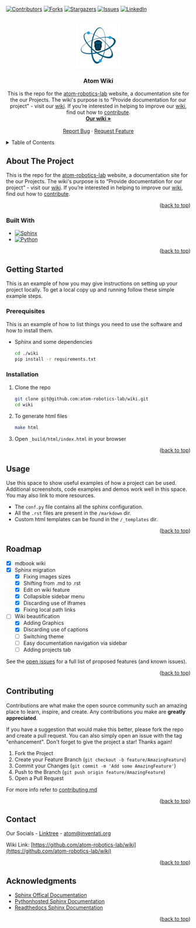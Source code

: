 <!-- Improved compatibility of back to top link: See: https://github.com/othneildrew/Best-README-Template/pull/73 -->
<a name="readme-top"></a>
<!--
*** Thanks for checking out the Best-README-Template. If you have a suggestion
*** that would make this better, please fork the repo and create a pull request
*** or simply open an issue with the tag "enhancement".
*** Don't forget to give the project a star!
*** Thanks again! Now go create something AMAZING! :D
-->



<!-- PROJECT SHIELDS -->
<!--
*** I'm using markdown "reference style" links for readability.
*** Reference links are enclosed in brackets [ ] instead of parentheses ( ).
*** See the bottom of this document for the declaration of the reference variables
*** for contributors-url, forks-url, etc. This is an optional, concise syntax you may use.
*** https://www.markdownguide.org/basic-syntax/#reference-style-links
-->
[![Contributors][contributors-shield]][contributors-url]
[![Forks][forks-shield]][forks-url]
[![Stargazers][stars-shield]][stars-url]
[![Issues][issues-shield]][issues-url]
[![LinkedIn][linkedin-shield]][linkedin-url]



<!-- PROJECT LOGO -->
<br />
<div align="center">
  <a href="https://github.com/atom-robotics-lab/assets/blob/main/logo_1.png?raw=true">
    <img src="https://github.com/atom-robotics-lab/assets/blob/main/logo_1.png?raw=true" alt="Logo" width="120" height="120">
  </a>

<h3 align="center">Atom Wiki</h3>

  <p align="center">
    This is the repo for the <a href="https://atom-robotics-lab.github.io">atom-robotics-lab</a> website, a documentation site for the our Projects. The wiki's purpose is to “Provide documentation for our project" - visit our <a href="https://atom-robotics-lab.github.io/wiki">wiki</a>.
    If you’re interested in helping to improve our <a href="https://atom-robotics-lab.github.io/wiki">wiki</a>, find out how to <a href="https://github.com/atom-robotics-lab/wiki/contributing.md">contribute<a>. 
    <br />
    <a href="https://atom-robotics-lab.github.io/wiki"><strong>Our wiki »</strong></a>
    <br />
    <br />
    <a href="https://github.com/atom-robotics-lab/wiki/issues/new?labels=bug&assignees=jasmeet0915,Kartik9250,insaaniManav,namikxgithub">Report Bug</a>
    ·
    <a href="https://github.com/atom-robotics-lab/wiki/issues/new?labels=enhancement&assignees=jasmeet0915,Kartik9250,insaaniManav,namikxgithub">Request Feature</a>
  </p>
</div>


<!-- TABLE OF CONTENTS -->
<details>
  <summary>Table of Contents</summary>
  <ol>
    <li>
      <a href="#about-the-project">About The Project</a>
      <ul>
        <li><a href="#built-with">Built With</a></li>
      </ul>
    </li>
    <li>
      <a href="#getting-started">Getting Started</a>
      <ul>
        <li><a href="#prerequisites">Prerequisites</a></li>
        <li><a href="#installation">Installation</a></li>
      </ul>
    </li>
    <li><a href="#usage">Usage</a></li>
    <li><a href="#roadmap">Roadmap</a></li>
    <li><a href="#contributing">Contributing</a></li>
    <li><a href="#contact">Contact</a></li>
    <li><a href="#acknowledgments">Acknowledgments</a></li>
  </ol>
</details>



<!-- ABOUT THE PROJECT -->
## About The Project

This is the repo for the <a href="https://atom-robotics-lab.github.io">atom-robotics-lab</a> website, a documentation site for the our Projects. The wiki's purpose is to “Provide documentation for our project" - visit our <a href="https://atom-robotics-lab.github.io/wiki">wiki</a>.
If you’re interested in helping to improve our <a href="https://atom-robotics-lab.github.io/wiki">wiki</a>, find out how to <a href="https://github.com/atom-robotics-lab/wiki/blob/main/contributing.md">contribute<a>.  

<p align="right">(<a href="#readme-top">back to top</a>)</p>



### Built With

* [![Sphinx](https://img.shields.io/badge/Made%20with-Sphinx-1f425f.svg)](https://www.sphinx-doc.org/)
* [![Python](https://img.shields.io/badge/Python-3776AB?style=for-the-badge&logo=python&logoColor=white)](https://www.python.org/)

<p align="right">(<a href="#readme-top">back to top</a>)</p>



<!-- GETTING STARTED -->
## Getting Started

This is an example of how you may give instructions on setting up your project locally.
To get a local copy up and running follow these simple example steps.

### Prerequisites

This is an example of how to list things you need to use the software and how to install them.
* Sphinx and some dependencies
  ```sh
  cd ./wiki
  pip install -r requirements.txt
  ```

### Installation

1. Clone the repo
   ```sh
   git clone git@github.com:atom-robotics-lab/wiki.git
   cd wiki
   ```
2. To generate html files
   ```sh
   make html
   ```
3. Open `_build/html/index.html` in your browser 

<p align="right">(<a href="#readme-top">back to top</a>)</p>



<!-- USAGE EXAMPLES -->
## Usage

Use this space to show useful examples of how a project can be used. Additional screenshots, code examples and demos work well in this space. You may also link to more resources.

- The `conf.py` file contains all the sphinx configuration.
- All the `.rst` files are present in the `/markdown` dir.
- Custom html templates can be found in the `/_templates` dir.

<p align="right">(<a href="#readme-top">back to top</a>)</p>



<!-- ROADMAP -->
## Roadmap

- [x] mdbook wiki
- [x] Sphinx migration
    - [x] Fixing images sizes
    - [x] Shifting from .md to .rst
    - [x] Edit on wiki feature
    - [x] Collapsible sidebar menu
    - [x] Discarding use of Iframes
    - [x] Fixing local path links
- [ ] Wiki beautification
    - [x] Adding Graphics
    - [x] Discarding use of captions
    - [ ] Switching theme
    - [ ] Easy documentation navigation via sidebar
    - [ ] Adding projects tab

See the [open issues](https://github.com/atom-robotics-lab/wiki/issues) for a full list of proposed features (and known issues).

<p align="right">(<a href="#readme-top">back to top</a>)</p>



<!-- CONTRIBUTING -->
## Contributing

Contributions are what make the open source community such an amazing place to learn, inspire, and create. Any contributions you make are **greatly appreciated**.

If you have a suggestion that would make this better, please fork the repo and create a pull request. You can also simply open an issue with the tag "enhancement".
Don't forget to give the project a star! Thanks again!

1. Fork the Project
2. Create your Feature Branch (`git checkout -b feature/AmazingFeature`)
3. Commit your Changes (`git commit -m 'Add some AmazingFeature'`)
4. Push to the Branch (`git push origin feature/AmazingFeature`)
5. Open a Pull Request

For more info refer to [contributing.md](https://github.com/atom-robotics-lab/wiki/blob/main/contributing.md)
<p align="right">(<a href="#readme-top">back to top</a>)</p>



<!-- CONTACT -->
## Contact

Our Socials - [Linktree](https://linktr.ee/atomlabs) - atom@inventati.org

Wiki Link: [https://github.com/atom-robotics-lab/wiki](https://github.com/atom-robotics-lab/wiki)

<p align="right">(<a href="#readme-top">back to top</a>)</p>



<!-- ACKNOWLEDGMENTS-->
## Acknowledgments

* [Sphinx Offical Documentation](https://www.sphinx-doc.org/en/master/examples.html)
* [Pythonhosted Sphinx Documentation](https://pythonhosted.org/an_example_pypi_project/sphinx.html)
* [Readthedocs Sphinx Documentation](https://docs.readthedocs.io/en/stable/intro/getting-started-with-sphinx.html)

<p align="right">(<a href="#readme-top">back to top</a>)</p>



<!-- MARKDOWN LINKS & IMAGES -->
<!-- https://www.markdownguide.org/basic-syntax/#reference-style-links -->
[contributors-shield]: https://img.shields.io/github/contributors/atom-robotics-lab/wiki.svg?style=for-the-badge
[contributors-url]: https://github.com/atom-robotics-lab/wiki/graphs/contributors
[forks-shield]: https://img.shields.io/github/forks/atom-robotics-lab/wiki.svg?style=for-the-badge
[forks-url]: https://github.com/atom-robotics-lab/wiki/network/members
[stars-shield]: https://img.shields.io/github/stars/atom-robotics-lab/wiki.svg?style=for-the-badge
[stars-url]: https://github.com/atom-robotics-lab/wiki/stargazers
[issues-shield]: https://img.shields.io/github/issues/atom-robotics-lab/wiki.svg?style=for-the-badge
[issues-url]: https://github.com/atom-robotics-lab/wiki/issues
[linkedin-shield]: https://img.shields.io/badge/-LinkedIn-black.svg?style=for-the-badge&logo=linkedin&colorB=555
[linkedin-url]: https://www.linkedin.com/company/a-t-o-m-robotics-lab/
